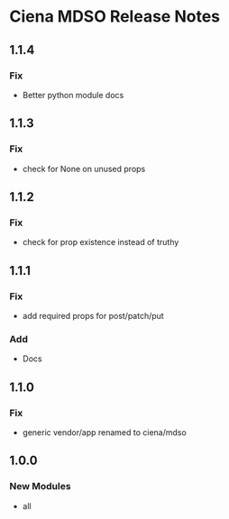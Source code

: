 # Ciena MDSO Release Notes

## 1.1.4

### Fix

- Better python module docs

## 1.1.3

### Fix

- check for None on unused props

## 1.1.2

### Fix

- check for prop existence instead of truthy

## 1.1.1

### Fix

- add required props for post/patch/put

### Add

- Docs

## 1.1.0

### Fix

- generic vendor/app renamed to ciena/mdso

## 1.0.0

### New Modules

- all
